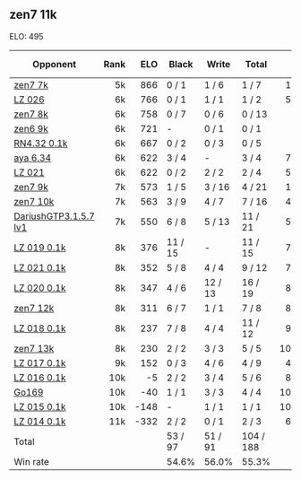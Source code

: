 ## zen7 11k ##

ELO: 495

Opponent | Rank | ELO | Black | Write | Total | Win rate
---------|-----:|----:|-------|-------|-------|-------:
[zen7 7k](zen7%207k.md) | 5k | 866 | 0 / 1 | 1 / 6 | 1 / 7 | 14.3%
[LZ 026](LZ%20026.md) | 6k | 766 | 0 / 1 | 1 / 1 | 1 / 2 | 50.0%
[zen7 8k](zen7%208k.md) | 6k | 758 | 0 / 7 | 0 / 6 | 0 / 13 | 0.0%
[zen6 9k](zen6%209k.md) | 6k | 721 | - | 0 / 1 | 0 / 1 | 0.0%
[RN4.32 0.1k](RN4.32%200.1k.md) | 6k | 667 | 0 / 2 | 0 / 3 | 0 / 5 | 0.0%
[aya 6.34](aya%206.34.md) | 6k | 622 | 3 / 4 | - | 3 / 4 | 75.0%
[LZ 021](LZ%20021.md) | 6k | 622 | 0 / 2 | 2 / 2 | 2 / 4 | 50.0%
[zen7 9k](zen7%209k.md) | 7k | 573 | 1 / 5 | 3 / 16 | 4 / 21 | 19.0%
[zen7 10k](zen7%2010k.md) | 7k | 563 | 3 / 9 | 4 / 7 | 7 / 16 | 43.8%
[DariushGTP3.1.5.7 lv1](DariushGTP3.1.5.7%20lv1.md) | 7k | 550 | 6 / 8 | 5 / 13 | 11 / 21 | 52.4%
[LZ 019 0.1k](LZ%20019%200.1k.md) | 8k | 376 | 11 / 15 | - | 11 / 15 | 73.3%
[LZ 021 0.1k](LZ%20021%200.1k.md) | 8k | 352 | 5 / 8 | 4 / 4 | 9 / 12 | 75.0%
[LZ 020 0.1k](LZ%20020%200.1k.md) | 8k | 347 | 4 / 6 | 12 / 13 | 16 / 19 | 84.2%
[zen7 12k](zen7%2012k.md) | 8k | 311 | 6 / 7 | 1 / 1 | 7 / 8 | 87.5%
[LZ 018 0.1k](LZ%20018%200.1k.md) | 8k | 237 | 7 / 8 | 4 / 4 | 11 / 12 | 91.7%
[zen7 13k](zen7%2013k.md) | 8k | 230 | 2 / 2 | 3 / 3 | 5 / 5 | 100.0%
[LZ 017 0.1k](LZ%20017%200.1k.md) | 9k | 152 | 0 / 3 | 4 / 6 | 4 / 9 | 44.4%
[LZ 016 0.1k](LZ%20016%200.1k.md) | 10k | -5 | 2 / 2 | 3 / 4 | 5 / 6 | 83.3%
[Go169](Go169.md) | 10k | -40 | 1 / 1 | 3 / 3 | 4 / 4 | 100.0%
[LZ 015 0.1k](LZ%20015%200.1k.md) | 10k | -148 | - | 1 / 1 | 1 / 1 | 100.0%
[LZ 014 0.1k](LZ%20014%200.1k.md) | 11k | -332 | 2 / 2 | 0 / 1 | 2 / 3 | 66.7%
Total | | | 53 / 97 | 51 / 91 | 104 / 188 | 
Win rate| | | 54.6% | 56.0% | 55.3% | 
